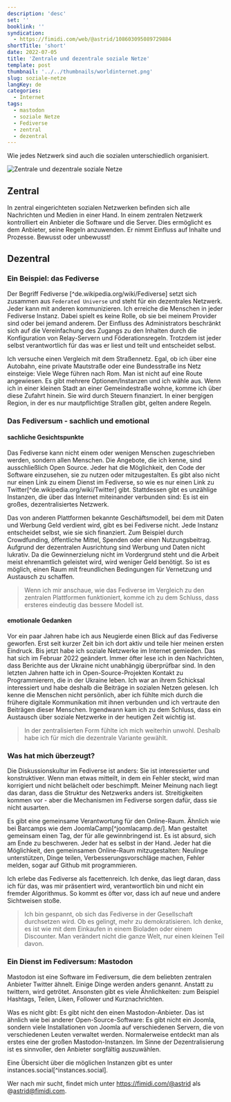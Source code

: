 ```yaml
---
description: 'desc'
set: ''
booklink: ''
syndication: 
  - https://fimidi.com/web/@astrid/108603095089729884
shortTitle: 'short'
date: 2022-07-05
title: 'Zentrale und dezentrale soziale Netze'
template: post
thumbnail: '../../thumbnails/worldinternet.png'
slug: soziale-netze
langKey: de
categories:
  - Internet
tags:
  - mastodon
  - soziale Netze
  - Fediverse
  - zentral
  - dezentral
---
```



Wie jedes Netzwerk sind auch die sozialen unterschiedlich organisiert.

![Zentrale und dezentrale soziale Netze](/images/1aa.png)

## Zentral 

In zentral eingerichteten sozialen Netzwerken befinden sich alle Nachrichten und Medien in einer Hand. In einem zentralen Netzwerk kontrolliert ein Anbieter die Software und die Server. Dies ermöglicht es dem Anbieter, seine Regeln anzuwenden. Er nimmt Einfluss auf Inhalte und Prozesse. Bewusst oder unbewusst! 

## Dezentral

### Ein Beispiel: das Fediverse

Der Begriff Fediverse [^de.wikipedia.org/wiki/Fediverse] setzt sich zusammen aus `Federated Universe` und steht für ein dezentrales Netzwerk. Jeder kann mit anderen kommunizieren. Ich erreiche die Menschen in jeder Fediverse Instanz. Dabei spielt es keine Rolle, ob sie bei meinem Provider sind oder bei jemand anderem. Der Einfluss des Administrators beschränkt sich auf die Vereinfachung des Zugangs zu den Inhalten durch die Konfiguration von Relay-Servern und Föderationsregeln. Trotzdem ist jeder selbst verantwortlich für das was er liest und teilt und entscheidet selbst.

Ich versuche einen Vergleich mit dem Straßennetz. Egal, ob ich über eine Autobahn, eine private Mautstraße oder eine Bundesstraße ins Netz einsteige: Viele Wege führen nach Rom. Man ist nicht auf eine Route angewiesen. Es gibt mehrere Optionen/Instanzen und ich wähle aus. Wenn ich in einer kleinen Stadt an einer Gemeindestraße wohne, komme ich über diese Zufahrt hinein. Sie wird durch Steuern finanziert. In einer bergigen Region, in der es nur mautpflichtige Straßen gibt, gelten andere Regeln.

### Das Fediversum - sachlich und emotional 

#### sachliche Gesichtspunkte

Das Fediverse kann nicht einem oder wenigen Menschen zugeschrieben werden, sondern allen Menschen. Die Angebote, die ich kenne, sind ausschließlich Open Source. Jeder hat die Möglichkeit, den Code der Software einzusehen, sie zu nutzen oder mitzugestalten. Es gibt also nicht nur einen Link zu einem Dienst im Fediverse, so wie es nur einen Link zu Twitter[^de.wikipedia.org/wiki/Twitter] gibt. Stattdessen gibt es unzählige Instanzen, die über das Internet miteinander verbunden sind: Es ist ein großes, dezentralisiertes Netzwerk.

Das von anderen Plattformen bekannte Geschäftsmodell, bei dem mit Daten und Werbung Geld verdient wird, gibt es bei Fediverse nicht. Jede Instanz entscheidet selbst, wie sie sich finanziert. Zum Beispiel durch Crowdfunding, öffentliche Mittel, Spenden oder einen Nutzungsbeitrag. Aufgrund der dezentralen Ausrichtung sind Werbung und Daten nicht lukrativ. Da die Gewinnerzielung nicht im Vordergrund steht und die Arbeit meist ehrenamtlich geleistet wird, wird weniger Geld benötigt. So ist es möglich, einen Raum mit freundlichen Bedingungen für Vernetzung und Austausch zu schaffen.

> Wenn ich mir anschaue, wie das Fediverse im Vergleich zu den zentralen Plattformen funktioniert, komme ich zu dem Schluss, dass ersteres eindeutig das bessere Modell ist.

#### emotionale Gedanken

Vor ein paar Jahren habe ich aus Neugierde einen Blick auf das Fediverse geworfen. Erst seit kurzer Zeit bin ich dort aktiv und teile hier meinen ersten Eindruck. Bis jetzt habe ich soziale Netzwerke im Internet gemieden. Das hat sich im Februar 2022 geändert. Immer öfter lese ich in den Nachrichten, dass Berichte aus der Ukraine nicht unabhängig überprüfbar sind. In den letzten Jahren hatte ich in Open-Source-Projekten Kontakt zu Programmierern, die in der Ukraine leben. Ich war an ihrem Schicksal interessiert und habe deshalb die Beiträge in sozialen Netzen gelesen. Ich kenne die Menschen nicht persönlich, aber ich fühlte mich durch die frühere digitale Kommunikation mit ihnen verbunden und ich vertraute den Beiträgen dieser Menschen. Irgendwann kam ich zu dem Schluss, dass ein Austausch über soziale Netzwerke in der heutigen Zeit wichtig ist. 

> In der zentralisierten Form fühlte ich mich weiterhin unwohl. Deshalb habe ich für mich die dezentrale Variante gewählt. 

### Was hat mich überzeugt?

Die Diskussionskultur im Fediverse ist anders: Sie ist interessierter und konstruktiver. Wenn man etwas mitteilt, in dem ein Fehler steckt, wird man korrigiert und nicht belächelt oder beschimpft. Meiner Meinung nach liegt das daran, dass die Struktur des Netzwerks anders ist. Streitigkeiten kommen vor - aber die Mechanismen im Fediverse sorgen dafür, dass sie nicht ausarten. 

Es gibt eine gemeinsame Verantwortung für den Online-Raum. Ähnlich wie bei Barcamps wie dem JoomlaCamp[^joomlacamp.de/]. Man gestaltet gemeinsam einen Tag, der für alle gewinnbringend ist. Es ist absurd, sich am Ende zu beschweren. Jeder hat es selbst in der Hand. Jeder hat die Möglichkeit, den gemeinsamen Online-Raum mitzugestalten: Neulinge unterstützen, Dinge teilen, Verbesserungsvorschläge machen, Fehler melden, sogar auf Github mit programmieren.

Ich erlebe das Fediverse als facettenreich. Ich denke, das liegt daran, dass ich für das, was mir präsentiert wird, verantwortlich bin und nicht ein fremder Algorithmus. So kommt es öfter vor, dass ich auf neue und andere Sichtweisen stoße. 

> Ich bin gespannt, ob sich das Fediverse in der Gesellschaft durchsetzen wird. Ob es gelingt, mehr zu demokratisieren. Ich denke, es ist wie mit dem Einkaufen in einem Bioladen oder einem Discounter. Man verändert nicht die ganze Welt, nur einen kleinen Teil davon.

### Ein Dienst im Fediversum: Mastodon

Mastodon ist eine Software im Fediversum, die dem beliebten zentralen Anbieter Twitter ähnelt. Einige Dinge werden anders genannt. Anstatt zu twittern, wird getrötet. Ansonsten gibt es viele Ähnlichkeiten: zum Beispiel Hashtags, Teilen, Liken, Follower und Kurznachrichten.

Was es nicht gibt: Es gibt nicht den einen Mastodon-Anbieter. Das ist ähnlich wie bei anderer Open-Source-Software: Es gibt nicht ein Joomla, sondern viele Installationen von Joomla auf verschiedenen Servern, die von verschiedenen Leuten verwaltet werden. Normalerweise entdeckt man als erstes eine der großen Mastodon-Instanzen. Im Sinne der Dezentralisierung ist es sinnvoller, den Anbieter sorgfältig auszuwählen. 

Eine Übersicht über die möglichen Instanzen gibt es unter instances.social[^instances.social].

Wer nach mir sucht, findet mich unter https://fimidi.com/@astrid als @astrid@fimidi.com.
<img src="https://vg04.met.vgwort.de/na/0fb6026875be4c50b396ec96021a5e64" width="1" height="1" alt="">
